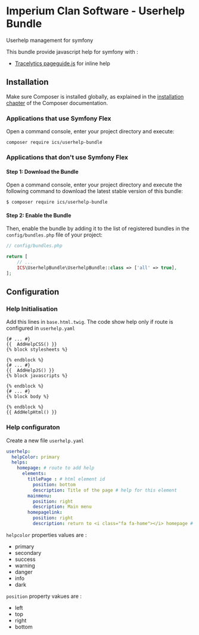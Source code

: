 # Imperium Clan Software - Userhelp Bundle

Userhelp management for symfony

This bundle provide javascript help for symfony with :
- [Tracelytics pageguide.js](https://tracelytics.github.io/pageguide/) for inline help

## Installation

Make sure Composer is installed globally, as explained in the
[installation chapter](https://getcomposer.org/doc/00-intro.md)
of the Composer documentation.

### Applications that use Symfony Flex

Open a command console, enter your project directory and execute:

```console
composer require ics/userhelp-bundle
```

### Applications that don't use Symfony Flex

#### Step 1: Download the Bundle

Open a command console, enter your project directory and execute the
following command to download the latest stable version of this bundle:

```console
$ composer require ics/userhelp-bundle
```

#### Step 2: Enable the Bundle

Then, enable the bundle by adding it to the list of registered bundles
in the `config/bundles.php` file of your project:

```php
// config/bundles.php

return [
    // ...
    ICS\UserhelpBundle\UserhelpBundle::class => ['all' => true],
];
```

## Configuration

### Help Initialisation

Add this lines in `base.html.twig`. The code show help only if route is configured in `userhelp.yaml` 

```twig
{# ... #}
{{  AddHelpCSS() }}
{% block stylesheets %}

{% endblock %}
{# ... #}
{{  AddHelpJS() }}
{% block javascripts %}

{% endblock %}
{# ... #}
{% block body %}

{% endblock %}
{{ AddHelpHtml() }}
```

### Help configuraton

Create a new file `userhelp.yaml`

```yaml
userhelp:
  helpColor: primary
  helps:
    homepage: # route to add help
      elements:
        titlePage : # html element id
          position: bottom
          description: Title of the page # help for this element
        mainmenu:
          position: right
          description: Main menu
        homepagelink:
          position: right
          description: return to <i class="fa fa-home"></i> homepage # html is enabled in help element
```
`helpcolor` properties values are :
- primary
- secondary
- success
- warning
- danger
- info
- dark

`position` property vakues are :
- left
- top
- right
- bottom
